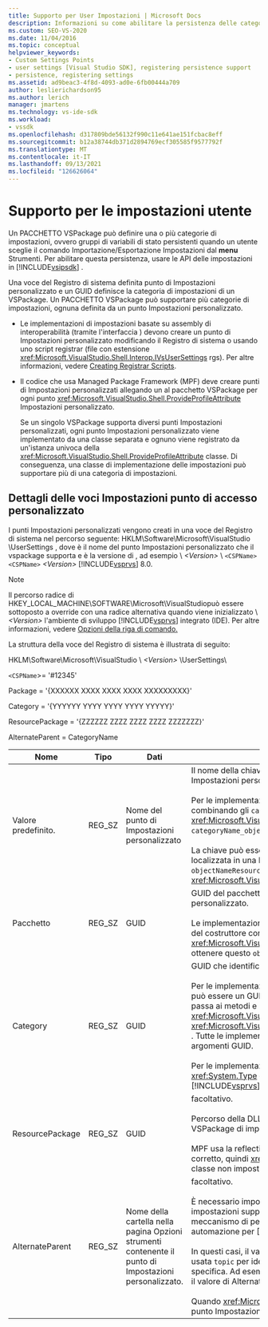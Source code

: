 ```yaml
---
title: Supporto per User Impostazioni | Microsoft Docs
description: Informazioni su come abilitare la persistenza delle categorie di impostazioni usando le API delle impostazioni in Visual Studio SDK.
ms.custom: SEO-VS-2020
ms.date: 11/04/2016
ms.topic: conceptual
helpviewer_keywords:
- Custom Settings Points
- user settings [Visual Studio SDK], registering persistence support
- persistence, registering settings
ms.assetid: ad9beac3-4f8d-4093-ad0e-6fb00444a709
author: leslierichardson95
ms.author: lerich
manager: jmartens
ms.technology: vs-ide-sdk
ms.workload:
- vssdk
ms.openlocfilehash: d317809bde56132f990c11e641ae151fcbac8eff
ms.sourcegitcommit: b12a38744db371d2894769ecf305585f9577792f
ms.translationtype: MT
ms.contentlocale: it-IT
ms.lasthandoff: 09/13/2021
ms.locfileid: "126626064"
---
```

# <a name="support-for-user-settings"></a>Supporto per le impostazioni utente
Un PACCHETTO VSPackage può definire una o più categorie di impostazioni, ovvero  gruppi di variabili di stato persistenti quando un utente sceglie il comando Importazione/Esportazione Impostazioni dal **menu** Strumenti. Per abilitare questa persistenza, usare le API delle impostazioni in [!INCLUDE[vsipsdk](../../extensibility/includes/vsipsdk_md.md)] .

 Una voce del Registro di sistema definita punto di Impostazioni personalizzato e un GUID definisce la categoria di impostazioni di un VSPackage. Un PACCHETTO VSPackage può supportare più categorie di impostazioni, ognuna definita da un punto Impostazioni personalizzato.

- Le implementazioni di impostazioni basate su assembly di interoperabilità (tramite l'interfaccia ) devono creare un punto di Impostazioni personalizzato modificando il Registro di sistema o usando uno script registrar (file con estensione <xref:Microsoft.VisualStudio.Shell.Interop.IVsUserSettings> rgs). Per altre informazioni, vedere [Creating Registrar Scripts](/cpp/atl/creating-registrar-scripts).

- Il codice che usa Managed Package Framework (MPF) deve creare punti di Impostazioni personalizzati allegando un al pacchetto VSPackage per ogni punto <xref:Microsoft.VisualStudio.Shell.ProvideProfileAttribute> Impostazioni personalizzato.

     Se un singolo VSPackage supporta diversi punti Impostazioni personalizzati, ogni punto Impostazioni personalizzato viene implementato da una classe separata e ognuno viene registrato da un'istanza univoca della <xref:Microsoft.VisualStudio.Shell.ProvideProfileAttribute> classe. Di conseguenza, una classe di implementazione delle impostazioni può supportare più di una categoria di impostazioni.

## <a name="custom-settings-point-registry-entry-details"></a>Dettagli delle voci Impostazioni punto di accesso personalizzato
 I punti Impostazioni personalizzati vengono creati in una voce del Registro di sistema nel percorso seguente: HKLM\Software\Microsoft\VisualStudio \UserSettings , dove è il nome del punto Impostazioni personalizzato che il vspackage supporta e è la versione di , ad esempio \\ *\<Version>* \\ `<CSPName>` `<CSPName>` *\<Version>* [!INCLUDE[vsprvs](../../code-quality/includes/vsprvs_md.md)] 8.0.

> [!NOTE]
> Il percorso radice di HKEY_LOCAL_MACHINE\SOFTWARE\Microsoft\VisualStudiopuò essere sottoposto a override con una radice alternativa quando viene inizializzato \\ *\<Version>* l'ambiente di sviluppo [!INCLUDE[vsprvs](../../code-quality/includes/vsprvs_md.md)] integrato (IDE). Per altre informazioni, vedere [Opzioni della riga di comando.](../../extensibility/command-line-switches-visual-studio-sdk.md)

 La struttura della voce del Registro di sistema è illustrata di seguito:

 HKLM\Software\Microsoft\VisualStudio \\ *\<Version>* \UserSettings\

 `<CSPName`>= '#12345'

 Package = '{XXXXXX XXXX XXXX XXXX XXXXXXXXX}'

 Category = '{YYYYYY YYYY YYYY YYYY YYYYY}'

 ResourcePackage = '{ZZZZZZ ZZZZ ZZZZ ZZZZ ZZZZZZZ}'

 AlternateParent = CategoryName

| Nome | Tipo | Dati | Descrizione |
|-----------------|--------| - | - |
| Valore predefinito. | REG_SZ | Nome del punto di Impostazioni personalizzato | Il nome della chiave,>, è il nome non localizzato del `<CSPName` punto Impostazioni personalizzato.<br /><br /> Per le implementazioni basate su MPF, il nome della chiave viene ottenuto combinando gli `categoryName` argomenti e del costruttore in `objectName` <xref:Microsoft.VisualStudio.Shell.ProvideProfileAttribute> `categoryName_objectName` .<br /><br /> La chiave può essere vuota o può contenere l'ID di riferimento alla stringa localizzata in una DLL satellite. Questo valore viene ottenuto `objectNameResourceID` dall'argomento al <xref:Microsoft.VisualStudio.Shell.ProvideProfileAttribute> costruttore . |
| Pacchetto | REG_SZ | GUID | GUID del pacchetto VSPackage che implementa il punto Impostazioni personalizzato.<br /><br /> Le implementazioni basate su MPF che usano la classe usano l'argomento del costruttore contenente il vspackage e <xref:Microsoft.VisualStudio.Shell.ProvideProfileAttribute> la reflection per ottenere questo `objectType` <xref:System.Type> valore. |
| Category | REG_SZ | GUID | GUID che identifica la categoria di impostazioni.<br /><br /> Per le implementazioni basate su assembly di interoperabilità, questo valore può essere un GUID scelto arbitrariamente, che [!INCLUDE[vsprvs](../../code-quality/includes/vsprvs_md.md)] l'IDE passa ai metodi e <xref:Microsoft.VisualStudio.Shell.Interop.IVsUserSettings.ExportSettings%2A> <xref:Microsoft.VisualStudio.Shell.Interop.IVsUserSettings.ImportSettings%2A> . Tutte le implementazioni di questi due metodi devono verificare i relativi argomenti GUID.<br /><br /> Per le implementazioni basate su MPF, questo GUID viene ottenuto dalla <xref:System.Type> classe che implementa il meccanismo delle [!INCLUDE[vsprvs](../../code-quality/includes/vsprvs_md.md)] impostazioni. |
| ResourcePackage | REG_SZ | GUID | facoltativo.<br /><br /> Percorso della DLL satellite contenente le stringhe localizzate se il pacchetto VSPackage di implementazione non le fornisce.<br /><br /> MPF usa la reflection per ottenere il pacchetto VSPackage di risorsa corretto, quindi <xref:Microsoft.VisualStudio.Shell.ProvideProfileAttribute> la classe non imposta questo argomento. |
| AlternateParent | REG_SZ | Nome della cartella nella pagina Opzioni strumenti contenente il punto di Impostazioni personalizzato. | facoltativo.<br /><br /> È necessario impostare questo valore solo  se un'implementazione delle impostazioni supporta le pagine Opzioni degli strumenti che usano il meccanismo di persistenza in anziché il meccanismo nel modello di automazione per [!INCLUDE[vsipsdk](../../extensibility/includes/vsipsdk_md.md)] salvare lo stato.<br /><br /> In questi casi, il valore nella chiave AlternateParent è la sezione della stringa usata `topic` per identificare la pagina `topic.sub-topic` **ToolsOptions** specifica. Ad esempio, per la **pagina StrumentiOpzioni** `"TextEditor.Basic"` il valore di AlternateParent sarà `"TextEditor"` .<br /><br /> Quando <xref:Microsoft.VisualStudio.Shell.ProvideProfileAttribute> genera il punto Impostazioni personalizzato, corrisponde al nome della categoria. |

